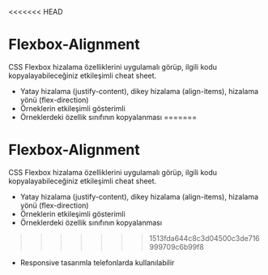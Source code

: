 <<<<<<< HEAD
# Flexbox-Alignment
CSS Flexbox hizalama özelliklerini uygulamalı görüp, ilgili kodu kopyalayabileceğiniz etkileşimli cheat sheet. 

- Yatay hizalama (justify-content), dikey hizalama (align-items), hizalama yönü (flex-direction)
- Örneklerin etkileşimli gösterimli
- Örneklerdeki özellik sınıfının kopyalanması
=======
# Flexbox-Alignment
CSS Flexbox hizalama özelliklerini uygulamalı görüp, ilgili kodu kopyalayabileceğiniz etkileşimli cheat sheet. 

- Yatay hizalama (justify-content), dikey hizalama (align-items), hizalama yönü (flex-direction)
- Örneklerin etkileşimli gösterimli
- Örneklerdeki özellik sınıfının kopyalanması
>>>>>>> 1513fda644c8c3d04500c3de716999709c6b99f8
- Responsive tasarımla telefonlarda kullanılabilir